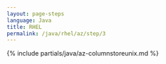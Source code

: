 ```yaml
---
layout: page-steps
language: Java
title: RHEL
permalink: /java/rhel/az/step/3
---
```


{% include partials/java/az-columnstoreunix.md %}
